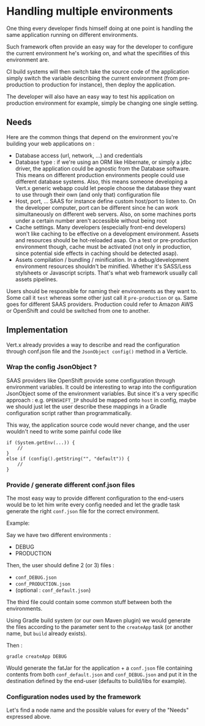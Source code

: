 # Handling multiple environments

One thing every developer finds himself doing at one point is handling the same application running on different environments.

Such framework often provide an easy way for the developer to configure the current environment he's working on, and what the specifities of this environment are.

CI build systems will then switch take the source code of the application simply switch the variable describing the current environment (from pre-production to production for instance), then deploy the application.

The developer will also have an easy way to test his application on production environment for example, simply be changing one single setting.


## Needs

Here are the common things that depend on the environment you're building your web applications on : 

* Database access (url, network, ...) and credentials
* Database type : if we're using an ORM like Hibernate, or simply a jdbc driver, the application could be agnostic from the Database software. This means on different production environments people could use different database systems. Also, this means someone developing a Vert.x generic webapp could let people choose the database they want to use through their own (and only that) configuration file
* Host, port, ... SAAS for instance define custom host/port to listen to. On the developer computer, port can be different since he can work simultaneously on different web servers. Also, on some machines ports under a certain number aren't accessible without being root
* Cache settings. Many developers (especially front-end developers) won't like caching to be effective on a development environment. Assets and resources should be hot-reloaded asap. On a test or pre-production environment though, cache must be activated (not only in production, since potential side effects in caching should be detected asap).
* Assets compilation / bundling / minification. In a debug/development environment resources shouldn't be minified. Whether it's SASS/Less stylsheets or Javascript scripts. That's what web framework usually call assets pipelines.

Users should be responsible for naming their environments as they want to. Some call it `test` whereas some other just call it `pre-production` or `qa`. Same goes for different SAAS providers. Production could refer to Amazon AWS or OpenShift and could be switched from one to another.

## Implementation

Vert.x already provides a way to describe and read the configuration through conf.json file and the `JsonObject config()` method in a Verticle.

### Wrap the config JsonObject ?

SAAS providers like OpenShift provide some configuration through environment variables. It could be interesting to wrap into the configuration JsonObject some of the environment variables. But since it's a very specific approach : e.g. `OPENSHIFT_IP` should be mapped onto `host` in config, maybe we should just let the user describe these mappings in a Gradle configuration script rather than programmatically.

This way, the application source code would never change, and the user wouldn't need to write some painful code like 
```
if (System.getEnv(...)) {
    //
} 
else if (config().getString("", "default")) {
    // 
}
```

### Provide / generate different conf.json files

The most easy way to provide different configuration to the end-users would be to let him write every config needed and let the gradle task generate the right `conf.json` file for the correct environment.

Example:

Say we have two different environments : 

* DEBUG
* PRODUCTION

Then, the user should define 2 (or 3) files : 

* `conf_DEBUG.json`
* `conf_PRODUCTION.json`
* (optional : `conf_default.json`)

The third file could contain some common stuff between both the environments.

Using Gradle build system (or our own Maven plugin) we would generate the files according to the parameter sent to the `createApp` task (or another name, but `build` already exists).


Then : 

```
gradle createApp DEBUG
```

Would generate the fatJar for the application + a `conf.json` file containing contents from both `conf_default.json` and `conf_DEBUG.json` and put it in the destination defined by the end-user (defaults to build/libs for example).

### Configuration nodes used by the framework

Let's find a node name and the possible values for every of the "Needs" expressed above.